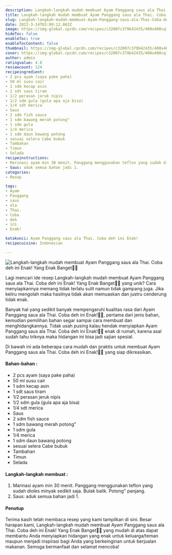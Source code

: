 ```yaml
---
description: Langkah-langkah mudah membuat Ayam Panggang saus ala Thai. Coba deh ini Enak! Yang Enak Banget"
title: Langkah-langkah mudah membuat Ayam Panggang saus ala Thai. Coba deh ini Enak! Yang Enak Banget
slug: Langkah-langkah-mudah-membuat-Ayam-Panggang-saus-ala-Thai-Coba-deh-ini-Enak%21-Yang-Enak-Banget
date: 2022-3-14T03:09:12.063Z
image: https://img-global.cpcdn.com/recipes/c32007c379b42435/400x400cq70/photo.jpg
hideToc: false
enableToc: true
enableTocContent: false
thumbnail: https://img-global.cpcdn.com/recipes/c32007c379b42435/400x400cq70/photo.jpg
cover: https://img-global.cpcdn.com/recipes/c32007c379b42435/400x400cq70/photo.jpg
author: admin
ratingvalue: 4.8
reviewcount: 124
recipeingredient:
- 2 pcs ayam (saya pake paha)
- 50 ml susu cair
- 1 sdm kecap asin
- 1 sdt saus tiram
- 1/2 perasan jeruk nipis
- 1/2 sdm gula (gula apa aja bisa)
- 1/4 sdt merica
- Saus
- 2 sdm fish sauce
- 1 sdm bawang merah potong"
- 1 sdm gula
- 1/4 merica
- 1 sdm daun bawang potong
- sesuai selera Cabe bubuk
- Tambahan
- Timun
- Selada
recipeinstructions:
- Marinasi ayam min 30 menit. Panggang menggunakan teflon yang sudah dioles minyak sedikit saja. Bulak balik. Potong" panjang.
- Saus: aduk semua bahan jadi 1.
categories:
- Resep

tags:
- Ayam
- Panggang
- saus
- ala
- Thai.
- Coba
- deh
- ini
- Enak!

katakunci: Ayam Panggang saus ala Thai. Coba deh ini Enak!
recipecuisine: Indonesian

---
```


![Langkah-langkah mudah membuat Ayam Panggang saus ala Thai. Coba deh ini Enak! Yang Enak Banget👩‍🍳](https://img-global.cpcdn.com/recipes/c32007c379b42435/400x400cq70/photo.jpg)

Lagi mencari ide resep Langkah-langkah mudah membuat Ayam Panggang saus ala Thai. Coba deh ini Enak! Yang Enak Banget👩‍🍳 yang unik? Cara menyiapkannya memang tidak terlalu sulit namun tidak gampang juga. Jika keliru mengolah maka hasilnya tidak akan memuaskan dan justru cenderung tidak enak.

Banyak hal yang sedikit banyak mempengaruhi kualitas rasa dari Ayam Panggang saus ala Thai. Coba deh ini Enak!👩‍🍳, pertama dari jenis bahan, kemudian pemilihan bahan segar sampai cara membuat dan menghidangkannya. Tidak usah pusing kalau hendak menyiapkan Ayam Panggang saus ala Thai. Coba deh ini Enak!👩‍🍳 enak di rumah, karena asal sudah tahu triknya maka hidangan ini bisa jadi sajian spesial.

Di bawah ini ada beberapa cara mudah dan praktis untuk membuat Ayam Panggang saus ala Thai. Coba deh ini Enak!👩‍🍳 yang siap dikreasikan.

<!--inarticleads1-->

#### Bahan-bahan :

- 2 pcs ayam (saya pake paha)
- 50 ml susu cair
- 1 sdm kecap asin
- 1 sdt saus tiram
- 1/2 perasan jeruk nipis
- 1/2 sdm gula (gula apa aja bisa)
- 1/4 sdt merica
- Saus
- 2 sdm fish sauce
- 1 sdm bawang merah potong"
- 1 sdm gula
- 1/4 merica
- 1 sdm daun bawang potong
- sesuai selera Cabe bubuk
- Tambahan
- Timun
- Selada

<!--inarticleads2-->

#### Langkah-langkah membuat :

1. Marinasi ayam min 30 menit. Panggang menggunakan teflon yang sudah dioles minyak sedikit saja. Bulak balik. Potong" panjang.
1. Saus: aduk semua bahan jadi 1.

#### Penutup

Terima kasih telah membaca resep yang kami tampilkan di sini. Besar harapan kami, Langkah-langkah mudah membuat Ayam Panggang saus ala Thai. Coba deh ini Enak! Yang Enak Banget👩‍🍳 yang mudah di atas dapat membantu Anda menyiapkan hidangan yang enak untuk keluarga/teman maupun menjadi inspirasi bagi Anda yang berkeinginan untuk berjualan makanan. Semoga bermanfaat dan selamat mencoba!